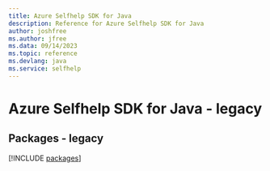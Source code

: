 ```yaml
---
title: Azure Selfhelp SDK for Java
description: Reference for Azure Selfhelp SDK for Java
author: joshfree
ms.author: jfree
ms.data: 09/14/2023
ms.topic: reference
ms.devlang: java
ms.service: selfhelp
---
```

# Azure Selfhelp SDK for Java - legacy
## Packages - legacy
[!INCLUDE [packages](selfhelp-index.md)]